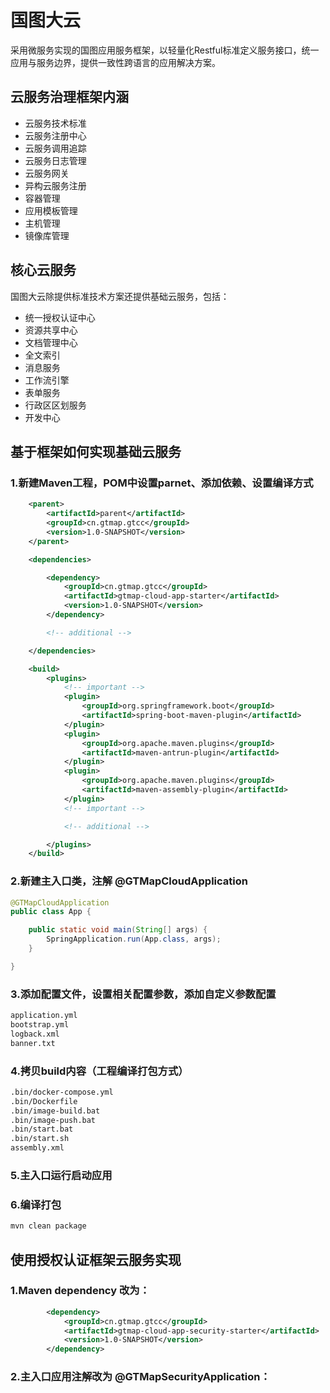# 国图大云
采用微服务实现的国图应用服务框架，以轻量化Restful标准定义服务接口，统一应用与服务边界，提供一致性跨语言的应用解决方案。

## 云服务治理框架内涵

- 云服务技术标准
- 云服务注册中心
- 云服务调用追踪
- 云服务日志管理
- 云服务网关
- 异构云服务注册
- 容器管理
- 应用模板管理
- 主机管理
- 镜像库管理

## 核心云服务
国图大云除提供标准技术方案还提供基础云服务，包括：

- 统一授权认证中心
- 资源共享中心
- 文档管理中心
- 全文索引
- 消息服务
- 工作流引擎
- 表单服务
- 行政区区划服务
- 开发中心

## 基于框架如何实现基础云服务
### 1.新建Maven工程，POM中设置parnet、添加依赖、设置编译方式
```xml
    <parent>
        <artifactId>parent</artifactId>
        <groupId>cn.gtmap.gtcc</groupId>
        <version>1.0-SNAPSHOT</version>
    </parent>
```
```xml
    <dependencies>

        <dependency>
            <groupId>cn.gtmap.gtcc</groupId>
            <artifactId>gtmap-cloud-app-starter</artifactId>
            <version>1.0-SNAPSHOT</version>
        </dependency>

        <!-- additional -->

    </dependencies>
```
```xml
    <build>
        <plugins>
            <!-- important -->
            <plugin>
                <groupId>org.springframework.boot</groupId>
                <artifactId>spring-boot-maven-plugin</artifactId>
            </plugin>
            <plugin>
                <groupId>org.apache.maven.plugins</groupId>
                <artifactId>maven-antrun-plugin</artifactId>
            </plugin>
            <plugin>
                <groupId>org.apache.maven.plugins</groupId>
                <artifactId>maven-assembly-plugin</artifactId>
            </plugin>
            <!-- important -->

            <!-- additional -->

        </plugins>
    </build>
```
### 2.新建主入口类，注解 @GTMapCloudApplication 
```java
@GTMapCloudApplication
public class App {

    public static void main(String[] args) {
        SpringApplication.run(App.class, args);
    }

}
```
### 3.添加配置文件，设置相关配置参数，添加自定义参数配置
```bash
application.yml
bootstrap.yml
logback.xml
banner.txt
```
### 4.拷贝build内容（工程编译打包方式）
```bash
.bin/docker-compose.yml
.bin/Dockerfile
.bin/image-build.bat
.bin/image-push.bat
.bin/start.bat
.bin/start.sh
assembly.xml
```
### 5.主入口运行启动应用
### 6.编译打包
```bash
mvn clean package
```
## 使用授权认证框架云服务实现
### 1.Maven dependency 改为：
```xml
        <dependency>
            <groupId>cn.gtmap.gtcc</groupId>
            <artifactId>gtmap-cloud-app-security-starter</artifactId>
            <version>1.0-SNAPSHOT</version>
        </dependency>
```
### 2.主入口应用注解改为 @GTMapSecurityApplication：


